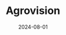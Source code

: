 ---  
layout: startup_page  
title: "Agrovision"  
id: "agrovisioncorp.com"  
permalink: "/agrovisionagrovisioncorp.com08012024/"  
website: "https://agrovisioncorp.com/"  
funding_round: "Equity"  
funding_amount: "$100M"  
investors: "Aliment Capital, Steve Kaplan"  
about: "Agrovision is a tech-enabled superfruit platform, vertically integrated from genetics to AI, that produces and distributes premium blueberries, raspberries, blackberries, and cherries under the Fruitist and Big Skye brands. Its focus is on consistent, high-quality superfruits year-round, disrupting the healthy snacking market while prioritizing sustainability and ethical practices."  
markets: "Food and Beverage, Agriculture Technology, AgTech, Fruit, Snack Food"  
hq: "Los Angeles, California, United States"  
founded_year: "2012"  
linkedin: "https://www.linkedin.com/company/agrovisioncorp"  
twitter: ""  
instagram: ""  
facebook: "https://www.facebook.com/Agrovisionperu"  
crunchbase: "https://www.crunchbase.com/organization/agrovision"  
pitchbook: "https://pitchbook.com/profiles/company/181690-30"  

date_display: "01-Aug-2024"  
date: "2024-08-01"

# SEO Optimization  
meta_title: "Agrovision - Equity Funding ($100M)"  
meta_description: "Agrovision, Agrovision is a tech-enabled superfruit platform, vertically integrated from genetics to AI, that produces and distributes premium blueberries, raspbe..."  
meta_keywords: "Agrovision, Food and Beverage, Agriculture Technology, AgTech, Fruit, Snack Food, Equity funding"  
canonical_url: "https://startup.projectstartups.com/agrovisionagrovisioncorp.com08012024/"  
---
